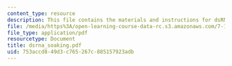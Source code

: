 ```yaml
---
content_type: resource
description: This file contains the materials and instructions for dsRNA Soaking.
file: /media/https%3A/open-learning-course-data-rc.s3.amazonaws.com/7-16-experimental-molecular-biology-biotechnology-ii-spring-2005/753accd849d3c765267c885157923adb_dsrna_soaking.pdf
file_type: application/pdf
resourcetype: Document
title: dsrna_soaking.pdf
uid: 753accd8-49d3-c765-267c-885157923adb
---
```

